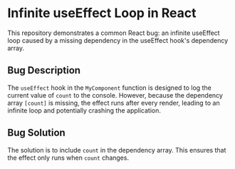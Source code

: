 # Infinite useEffect Loop in React
This repository demonstrates a common React bug: an infinite useEffect loop caused by a missing dependency in the useEffect hook's dependency array.

## Bug Description
The `useEffect` hook in the `MyComponent` function is designed to log the current value of `count` to the console. However, because the dependency array `[count]` is missing, the effect runs after every render, leading to an infinite loop and potentially crashing the application. 

## Bug Solution
The solution is to include `count` in the dependency array. This ensures that the effect only runs when `count` changes.